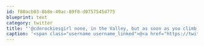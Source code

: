 ```yaml
---
id: f80acb03-8b8e-49ac-89f0-d0757545d775
blueprint: text
category: twitter
title: "'@cdnrockiesgirl none, in the Valley, but as soon as you climb, there's tons"
caption: '<span class="username username_linked">@<a href="https://twitter.com/cdnrockiesgirl" title="Sarah">cdnrockiesgirl</a></span> none, in the Valley, but as soon as you climb, there''s tons'
---
```

